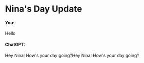 # Nina's Day Update

#### You:
Hello 

#### ChatGPT:
Hey Nina! How's your day going?Hey Nina! How's your day going?
